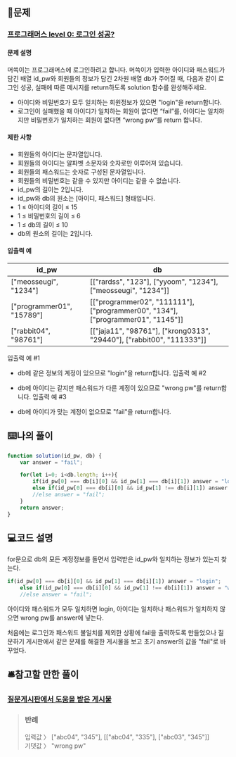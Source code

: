 ## 📝문제
### [프로그래머스 level 0: 로그인 성공?](https://school.programmers.co.kr/learn/courses/30/lessons/120883)
#### 문제 설명
머쓱이는 프로그래머스에 로그인하려고 합니다. 머쓱이가 입력한 아이디와 패스워드가 담긴 배열 id_pw와 회원들의 정보가 담긴 2차원 배열 db가 주어질 때, 다음과 같이 로그인 성공, 실패에 따른 메시지를 return하도록 solution 함수를 완성해주세요.

+ 아이디와 비밀번호가 모두 일치하는 회원정보가 있으면 "login"을 return합니다.
+ 로그인이 실패했을 때 아이디가 일치하는 회원이 없다면 “fail”를, 아이디는 일치하지만 비밀번호가 일치하는 회원이 없다면 “wrong pw”를 return 합니다.

#### 제한 사항
+ 회원들의 아이디는 문자열입니다.
+ 회원들의 아이디는 알파벳 소문자와 숫자로만 이루어져 있습니다.
+ 회원들의 패스워드는 숫자로 구성된 문자열입니다.
+ 회원들의 비밀번호는 같을 수 있지만 아이디는 같을 수 없습니다.
+ id_pw의 길이는 2입니다.
+ id_pw와 db의 원소는 [아이디, 패스워드] 형태입니다.
+ 1 ≤ 아이디의 길이 ≤ 15
+ 1 ≤ 비밀번호의 길이 ≤ 6
+ 1 ≤ db의 길이 ≤ 10
+ db의 원소의 길이는 2입니다.


#### 입출력 예
|id_pw|db	|
|---|---|
| ["meosseugi", "1234"]	 | [["rardss", "123"], ["yyoom", "1234"], ["meosseugi", "1234"]]	 |
| ["programmer01", "15789"]	 | [["programmer02", "111111"], ["programmer00", "134"], ["programmer01", "1145"]]	 | 
|["rabbit04", "98761"]	|[["jaja11", "98761"], ["krong0313", "29440"], ["rabbit00", "111333"]]	|

입출력 예 #1

+ db에 같은 정보의 계정이 있으므로 "login"을 return합니다.
입출력 예 #2

+ db에 아이디는 같지만 패스워드가 다른 계정이 있으므로 "wrong pw"를 return합니다.
입출력 예 #3

+ db에 아이디가 맞는 계정이 없으므로 "fail"을 return합니다.


## ⌨️나의 풀이
```js
function solution(id_pw, db) {
    var answer = "fail";

    for(let i=0; i<db.length; i++){
        if(id_pw[0] === db[i][0] && id_pw[1] === db[i][1]) answer = "login";
        else if(id_pw[0] === db[i][0] && id_pw[1] !== db[i][1]) answer = "wrong pw";
        //else answer = "fail";
    }
    return answer;
}
```

## 💻코드 설명
for문으로 db의 모든 계정정보를 돌면서 입력받은 id_pw와 일치하는 정보가 있는지 찾는다.
```js
if(id_pw[0] === db[i][0] && id_pw[1] === db[i][1]) answer = "login";
    else if(id_pw[0] === db[i][0] && id_pw[1] !== db[i][1]) answer = "wrong pw";
    //else answer = "fail";
```
아이디와 패스워드가 모두 일치하면 login, 아이디는 일치하나 패스워드가 일치하지 않으면 wrong pw를 answer에 넣는다.

처음에는 로그인과 패스워드 불일치를 제외한 상황에 fail을 출력하도록 만들었으나 질문하기 게시판에서 같은 문제를 해결한 게시물을 보고 초기 answer의 값을 "fail"로 바꾸었다.


## 🛎️참고할 만한 풀이
### [질문게시판에서 도움을 받은 게시물](https://school.programmers.co.kr/questions/55081)

>### 반례
>입력값 〉 ["abc04", "345"], [["abc04", "335"], ["abc03", "345"]]  
>기댓값 〉 "wrong pw"


